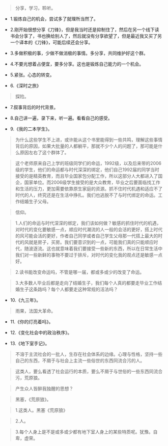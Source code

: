 >分享，学习，聆听。

- 1.锻炼自己的机会，尝试多了就理所当然了。

- 2.刚开始很想分享《刀锋》，但是我当时还是抑制住了，然后在另一个线下读书会分享了，书也换给别人了，然后就没有分享欲望了，但是最近我又买了另一个译本的《刀锋》，可能后续还会分享。

- 3.多做积极的事，少做不做消极的事情。多分享，共同维护好这个群。

- 4.不要光想着占便宜，要多分享。这也是锻炼自己能力的一个机会。

- 5.紧张。心态的转变。

- 6.《深时之旅》

>探险。

- 7.叙事背后的时代背景。

- 8.自己讲一遍，录下来，听一遍。看看自己的感受。

- 9.《我的二本学生》。

>为什么这些学生不上进，或许能从这个书里能得到一些共鸣，理解这些事情背后的原因，如果大批量的人都躺平，那就不少个人的问题了，那可能是什么原因左右了这个群体了。

>这个老师原来自己上学的班级同学们的命运，1992级，以及后来带的2006级的学生，他们的命运都与时代深深的绑定，他们自己1992届的同学当时接受的是精英教育，而且毕业国家包分配工作，所以这部分人大都进入了国企，国家单位。而2006级学生接受的是大众教育，毕业之后要面临找工作和生活的压力，更加需要依靠原生家庭的资源。抓不住时代机遇和适应不了时代的人，终究还是在生活中挣扎。我们也逃脱不了与时代绑定的命运。工作结婚生子父母。

>信仰。

>1.人们的命运与时代深深的绑定，我们该如何做？敏感的抓住时代的机遇，对时代的变化要敏感一点，顺应时代潮流的人一般的会活的更好，搭上时代的风可能会活的更好，作者自己同学或者自己学生父母那一代搭上最大的时代的风就是房子，买房。我们要意识到的一点，可能我们真的只能顺应时代，随波逐流。这也就意味着我们要接受一些新的东西，所以在日常生活中我们对一些新鲜的事物不要过于排斥，对时代的变化我的观点还是敏感一点好。

>2.读书能改变命运吗，不管是哪一届，都或多或少的改变了命运。

>3.大多数人毕业后都是走向了结婚生子，我们每个人真的都要走毕业工作结婚生子这条路吗？每个人都要走这种常规的活法吗？

- 10.《九三年》。

>雨果，法国大革命。

- 11.《你的灯亮着吗》。

- 12.《变化社会中的政治秩序》。

- 13.《地下室手记》。

>不溶于主流社会的一批人，生存在社会体系的边缘。心理与性格，坚持一些自己的东西，不屑于与社会上主流一些俗世的东西同流合污的人。

>这类人，要么看透了社会运行的本质，要么不屑于与世俗的一些东西同流合污，荒原狼。

>产生众人皆醉我独醒的思想？

>黑塞，《荒原狼》。

>1.这类人。黑塞《荒原狼》

>2.人。

>3.每个人身上是不是或多或少都有地下室人身上的某些特质呢。犹豫。自卑，虚荣。
